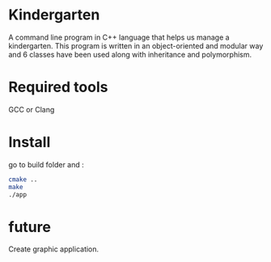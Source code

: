 # Kindergarten
A command line program in C++ language that helps us manage a kindergarten.
This program is written in an object-oriented and modular way and 6 classes have been used along with inheritance and polymorphism.
# Required tools
GCC or Clang
# Install
go to build folder and :
```bash
cmake ..
make
./app
```
# future
Create graphic application.